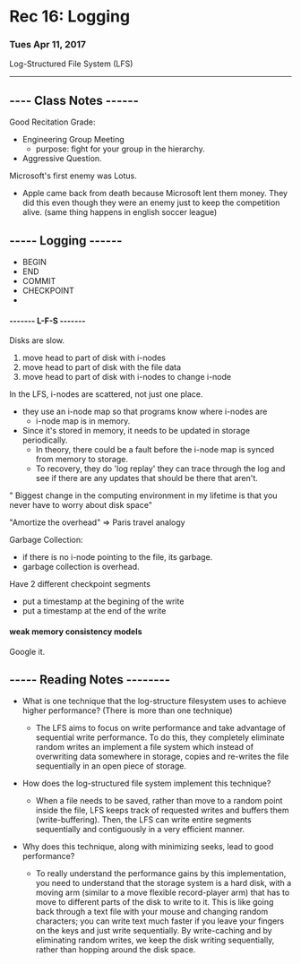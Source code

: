 # Rec 16: Logging
### Tues Apr 11, 2017
Log-Structured File System (LFS)

--------------------------

## ---- Class Notes ------

Good Recitation Grade:
- Engineering Group Meeting
    - purpose: fight for your group in the hierarchy.
- Aggressive Question.  

Microsoft's first enemy was Lotus.
- Apple came back from death because Microsoft lent them money. They did this even though they were an enemy just to keep the competition alive. (same thing happens in english soccer league)

## ----- Logging ------
- BEGIN
- END
- COMMIT
- CHECKPOINT
-



#### ------- L-F-S -------
Disks are slow.

1. move head to part of disk with i-nodes
2. move head to part of disk with the file data
3. move head to part of disk with i-nodes to change i-node

In the LFS, i-nodes are scattered, not just one place.
- they use an i-node map so that programs know where i-nodes are
    - i-node map is in memory.
- Since it's stored in memory, it needs to be updated in storage periodically.
    - In theory, there could be a fault before the i-node map is synced from memory to storage.
    - To recovery, they do 'log replay' they can trace through the log and see if there are any updates that should be there that aren't.

" Biggest change in the computing environment in my lifetime is that you never have to worry about disk space"

"Amortize the overhead" => Paris travel analogy

Garbage Collection:
- if there is no i-node pointing to the file, its garbage.
- garbage collection is overhead.

Have 2 different checkpoint segments
- put a timestamp at the begining of the write
- put a timestamp at the end of the write

#### weak memory consistency models
Google it.


## ----- Reading Notes --------



- What is one technique that the log-structure filesystem uses to achieve higher performance? (There is more than one technique)
    - The LFS aims to focus on write performance and take advantage of sequential write performance. To do this, they completely eliminate random writes an implement a file system which instead of overwriting data somewhere in storage, copies and re-writes the file sequentially in an open piece of storage.

- How does the log-structured file system implement this technique?
    - When a file needs to be saved, rather than move to a random point inside the file, LFS keeps track of requested writes and buffers them (write-buffering). Then, the LFS can write entire segments sequentially and contiguously in a very efficient manner.

- Why does this technique, along with minimizing seeks, lead to good performance?
    - To really understand the performance gains by this implementation, you need to understand that the storage system is a hard disk, with a moving arm (similar to a move flexible record-player arm) that has to move to different parts of the disk to write to it. This is like going back through a text file with your mouse and changing random characters; you can write text much faster if you leave your fingers on the keys and just write sequentially.  By write-caching and by eliminating random writes, we keep the disk writing sequentially, rather than hopping around the disk space.
